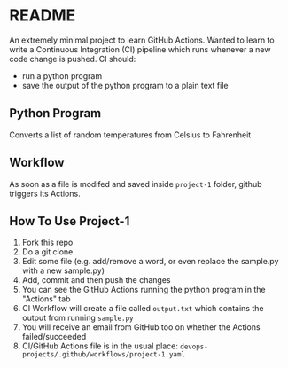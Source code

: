 # README

An extremely minimal project to learn GitHub Actions. Wanted to learn to write a Continuous Integration (CI) pipeline which runs whenever a new code change is pushed. CI should:
- run a python program 
- save the output of the python program to a plain text file


## Python Program
Converts a list of random temperatures from Celsius to Fahrenheit


## Workflow
As soon as a file is modifed and saved inside `project-1` folder, github triggers its Actions. 


## How To Use Project-1
1. Fork this repo
2. Do a git clone
3. Edit some file (e.g. add/remove a word, or even replace the sample.py with a new sample.py)
4. Add, commit and then push the changes
5. You can see the GitHub Actions running the python program in the "Actions" tab
6. CI Workflow will create a file called `output.txt` which contains the output from running `sample.py`
7. You will receive an email from GitHub too on whether the Actions failed/succeeded
8. CI/GitHub Actions file is in the usual place: `devops-projects/.github/workflows/project-1.yaml`


